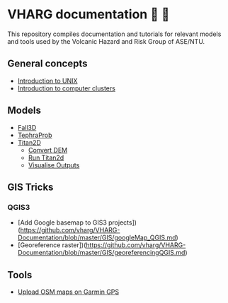 # VHARG documentation :volcano: :tiger2:

This repository compiles documentation and tutorials for relevant models and tools used by the Volcanic Hazard and Risk Group of ASE/NTU.

## General concepts
- [Introduction to UNIX](https://github.com/vharg/VHARG-Documentation/blob/master/Cluster/UNIX.md)
- [Introduction to computer clusters](https://github.com/vharg/VHARG-Documentation/blob/master/Cluster/komodo.md)

## Models
- [Fall3D](https://github.com/vharg/VHARG-Documentation/blob/master/Fall3D/Fall3D.md) 
- [TephraProb](https://github.com/vharg/VHARG-Documentation/blob/master/TephraProb/TephraProb.md)
- [Titan2D](https://github.com/vharg/VHARG-Documentation/blob/master/Titan2d) 
	- [Convert DEM](https://github.com/vharg/VHARG-Documentation/blob/master/Titan2d/ConvertToGRASS.md) 
	- [Run Titan2d](https://github.com/vharg/VHARG-Documentation/blob/master/Titan2d/RunTitan2d.md)
	- [Visualise Outputs](https://github.com/vharg/VHARG-Documentation/blob/master/Titan2d/Visualisation.md)
		
## GIS Tricks
### QGIS3
- [Add Google basemap to GIS3 projects])(https://github.com/vharg/VHARG-Documentation/blob/master/GIS/googleMap_QGIS.md)
- [Georeference raster])(https://github.com/vharg/VHARG-Documentation/blob/master/GIS/georeferencingQGIS.md)


## Tools
- [Upload OSM maps on Garmin GPS](https://github.com/vharg/VHARG-Documentation/blob/master/Tools/garmin.md)


